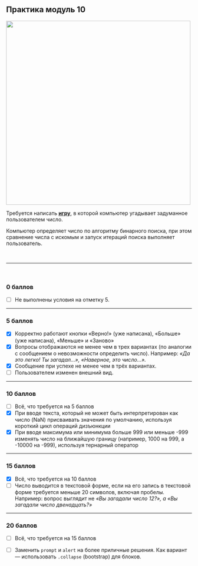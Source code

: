 ## Практика модуль 10

<img src="https://lms.skillfactory.ru/assets/courseware/v1/b25695377717bfff17dc1f4342a07aaf/asset-v1:SkillFactory+PHP-2.0+2020+type@asset+block/FJS_M17_SF-Drive.svg" style="height:500px ">

Требуется написать [**игру**](https://deflion.github.io/php/bjs/08_if_else/project), в которой компьютер угадывает задуманное пользователем число.

Компьютер определяет число по алгоритму бинарного поиска, при этом сравнение числа с искомым и запуск итераций поиска выполняет пользователь.

<br>
<hr>
<br>

### 0 баллов

- [ ] Не выполнены условия на отметку 5.

<hr>

### 5 баллов

- [x] Корректно работают кнопки «Верно!» (уже написана), «Больше» (уже написана), «Меньше» и «Заново»
- [x] Вопросы отображаются не менее чем в трех вариантах (по аналогии с сообщением о невозможности определить число). Например: *«Да это легко! Ты загадал...», «Наверное, это число...».*
- [x] Сообщение при успехе не менее чем в трёх вариантах.
- [ ] Пользователем изменен внешний вид.

<hr>

 
### 10 баллов

- [ ] Всё, что требуется на 5 баллов
- [x] При вводе текста, который не может быть интерпретирован как число (NaN) присваивать значения по умолчанию, используя короткий цикл операций дизъюнкции
- [x] При вводе максимума или минимума больше 999 или меньше -999 изменять число на ближайшую границу (например, 1000 на 999, а -10000 на -999), используя тернарный оператор

<hr>

### 15 баллов

- [x] Всё, что требуется на 10 баллов
- [ ] Число выводится в текстовой форме, если на его запись в текстовой форме требуется меньше 20 символов, включая пробелы. Например: вопрос выглядит не *«Вы загадали число 12?», а «Вы загадали число двенадцать?»*

<hr>

### 20 баллов

- [ ] Всё, что требуется на 15 баллов
- [ ] Заменить `prompt` и `alert` на более приличные решения. Как вариант — использовать `.collapse` (bootstrap) для блоков.

